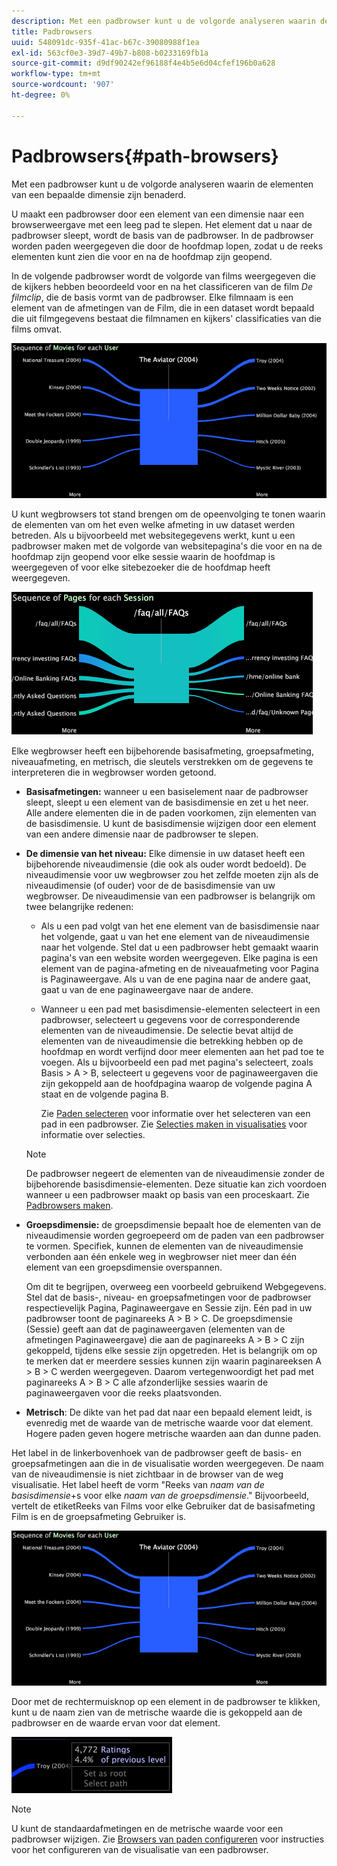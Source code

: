 ```yaml
---
description: Met een padbrowser kunt u de volgorde analyseren waarin de elementen van een bepaalde dimensie zijn benaderd.
title: Padbrowsers
uuid: 548091dc-935f-41ac-b67c-39080988f1ea
exl-id: 563cf0e3-39d7-49b7-b808-b0233169fb1a
source-git-commit: d9df90242ef96188f4e4b5e6d04cfef196b0a628
workflow-type: tm+mt
source-wordcount: '907'
ht-degree: 0%

---
```


# Padbrowsers{#path-browsers}

Met een padbrowser kunt u de volgorde analyseren waarin de elementen van een bepaalde dimensie zijn benaderd.

U maakt een padbrowser door een element van een dimensie naar een browserweergave met een leeg pad te slepen. Het element dat u naar de padbrowser sleept, wordt de basis van de padbrowser. In de padbrowser worden paden weergegeven die door de hoofdmap lopen, zodat u de reeks elementen kunt zien die voor en na de hoofdmap zijn geopend.

In de volgende padbrowser wordt de volgorde van films weergegeven die de kijkers hebben beoordeeld voor en na het classificeren van de film *De filmclip*, die de basis vormt van de padbrowser. Elke filmnaam is een element van de afmetingen van de Film, die in een dataset wordt bepaald die uit filmgegevens bestaat die filmnamen en kijkers&#39; classificaties van die films omvat.

![](assets/vis_PathBrowser_Movies.png)

U kunt wegbrowsers tot stand brengen om de opeenvolging te tonen waarin de elementen van om het even welke afmeting in uw dataset werden betreden. Als u bijvoorbeeld met websitegegevens werkt, kunt u een padbrowser maken met de volgorde van websitepagina&#39;s die voor en na de hoofdmap zijn geopend voor elke sessie waarin de hoofdmap is weergegeven of voor elke sitebezoeker die de hoofdmap heeft weergegeven.

![](assets/vis_PathBrowser_Pages.png)

Elke wegbrowser heeft een bijbehorende basisafmeting, groepsafmeting, niveauafmeting, en metrisch, die sleutels verstrekken om de gegevens te interpreteren die in wegbrowser worden getoond.

* **Basisafmetingen:** wanneer u een basiselement naar de padbrowser sleept, sleept u een element van de basisdimensie en zet u het neer. Alle andere elementen die in de paden voorkomen, zijn elementen van de basisdimensie. U kunt de basisdimensie wijzigen door een element van een andere dimensie naar de padbrowser te slepen.
* **De dimensie van het niveau:** Elke dimensie in uw dataset heeft een bijbehorende niveaudimensie (die ook als ouder wordt bedoeld). De niveaudimensie voor uw wegbrowser zou het zelfde moeten zijn als de niveaudimensie (of ouder) voor de de basisdimensie van uw wegbrowser. De niveaudimensie van een padbrowser is belangrijk om twee belangrijke redenen:

   * Als u een pad volgt van het ene element van de basisdimensie naar het volgende, gaat u van het ene element van de niveaudimensie naar het volgende. Stel dat u een padbrowser hebt gemaakt waarin pagina&#39;s van een website worden weergegeven. Elke pagina is een element van de pagina-afmeting en de niveauafmeting voor Pagina is Paginaweergave. Als u van de ene pagina naar de andere gaat, gaat u van de ene paginaweergave naar de andere.
   * Wanneer u een pad met basisdimensie-elementen selecteert in een padbrowser, selecteert u gegevens voor de corresponderende elementen van de niveaudimensie. De selectie bevat altijd de elementen van de niveaudimensie die betrekking hebben op de hoofdmap en wordt verfijnd door meer elementen aan het pad toe te voegen. Als u bijvoorbeeld een pad met pagina&#39;s selecteert, zoals Basis > A > B, selecteert u gegevens voor de paginaweergaven die zijn gekoppeld aan de hoofdpagina waarop de volgende pagina A staat en de volgende pagina B.

      Zie [Paden selecteren](../../../../home/c-get-started/c-analysis-vis/c-path-browsers/t-sel-paths.md#task-bf44d08c71954ef2adec4b82f840adeb) voor informatie over het selecteren van een pad in een padbrowser. Zie [Selecties maken in visualisaties](../../../../home/c-get-started/c-vis/c-sel-vis/c-sel-vis.md#concept-012870ec22c7476e9afbf3b8b2515746) voor informatie over selecties.
   >[!NOTE]
   >
   >De padbrowser negeert de elementen van de niveaudimensie zonder de bijbehorende basisdimensie-elementen. Deze situatie kan zich voordoen wanneer u een padbrowser maakt op basis van een proceskaart. Zie [Padbrowsers maken](../../../../home/c-get-started/c-analysis-vis/c-path-browsers/c-create-path-browsers.md#concept-e120de6a740d4b6f98dda9e2b638f6ff).

* **Groepsdimensie:** de groepsdimensie bepaalt hoe de elementen van de niveaudimensie worden gegroepeerd om de paden van een padbrowser te vormen. Specifiek, kunnen de elementen van de niveaudimensie verbonden aan één enkele weg in wegbrowser niet meer dan één element van een groepsdimensie overspannen.

   Om dit te begrijpen, overweeg een voorbeeld gebruikend Webgegevens. Stel dat de basis-, niveau- en groepsafmetingen voor de padbrowser respectievelijk Pagina, Paginaweergave en Sessie zijn. Eén pad in uw padbrowser toont de paginareeks A > B > C. De groepsdimensie (Sessie) geeft aan dat de paginaweergaven (elementen van de afmetingen Paginaweergave) die aan de paginareeks A > B > C zijn gekoppeld, tijdens elke sessie zijn opgetreden. Het is belangrijk om op te merken dat er meerdere sessies kunnen zijn waarin paginareeksen A > B > C werden weergegeven. Daarom vertegenwoordigt het pad met paginareeks A > B > C alle afzonderlijke sessies waarin de paginaweergaven voor die reeks plaatsvonden.

* **Metrisch**: De dikte van het pad dat naar een bepaald element leidt, is evenredig met de waarde van de metrische waarde voor dat element. Hogere paden geven hogere metrische waarden aan dan dunne paden.

Het label in de linkerbovenhoek van de padbrowser geeft de basis- en groepsafmetingen aan die in de visualisatie worden weergegeven. De naam van de niveaudimensie is niet zichtbaar in de browser van de weg visualisatie. Het label heeft de vorm &quot;Reeks van *naam van de basisdimensie*+s voor elke *naam van de groepsdimensie*.&quot; Bijvoorbeeld, vertelt de etiketReeks van Films voor elke Gebruiker dat de basisafmeting Film is en de groepsafmeting Gebruiker is.

![](assets/vis_PathBrowser_Movies.png)

Door met de rechtermuisknop op een element in de padbrowser te klikken, kunt u de naam zien van de metrische waarde die is gekoppeld aan de padbrowser en de waarde ervan voor dat element.

![](assets/vis_PathBrowser_RightClick.png)

>[!NOTE]
>
>U kunt de standaardafmetingen en de metrische waarde voor een padbrowser wijzigen. Zie [Browsers van paden configureren](../../../../home/c-get-started/c-intf-anlys-ftrs/t-config-path-brwsr.md#task-bbb3ddaa140a414f984b697c2b8202a3) voor instructies voor het configureren van de visualisatie van een padbrowser.
